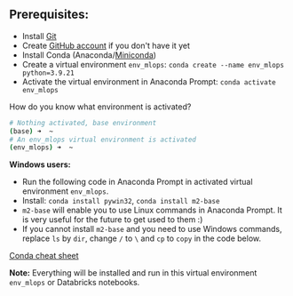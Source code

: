 ## Prerequisites:

- Install [Git](https://git-scm.com/book/en/v2/Getting-Started-Installing-Git)
- Create [GitHub account](https://github.com/) if you don't have it yet
- Install Conda (Anaconda/[Miniconda](https://docs.conda.io/en/latest/miniconda.html))
- Create a virtual environment `env_mlops`:
  `conda create --name env_mlops python=3.9.21`
- Activate the virtual environment in Anaconda Prompt:
  `conda activate env_mlops`

How do you know what environment is activated?

```bash
# Nothing activated, base environment
(base) ➜  ~
# An env_mlops virtual environment is activated
(env_mlops) ➜  ~
```

**Windows users:**

- Run the following code in Anaconda Prompt in activated virtual environment `env_mlops`.
- Install: `conda install pywin32`, `conda install m2-base`
- `m2-base` will enable you to use Linux commands in Anaconda Prompt. It is very useful for the future to get used to them :)
- If you cannot install `m2-base` and you need to use Windows commands, replace `ls` by `dir`, change `/` to `\` and `cp` to `copy` in the code below.

[Conda cheat sheet](https://docs.conda.io/projects/conda/en/4.6.0/_downloads/52a95608c49671267e40c689e0bc00ca/conda-cheatsheet.pdf)

**Note:** Everything will be installed and run in this virtual environment `env_mlops` or Databricks notebooks.
